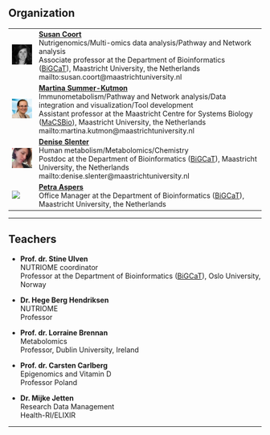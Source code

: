 ## Organization
<table border="0">
<tr>
<td><img src="../images/Susan.jpg"/></td>
<td>
<b><a href="https://www.linkedin.com/in/susan-steinbusch-coort-6a47542/" target="_blank">Susan Coort</a></b>
<br/> Nutrigenomics/Multi-omics data analysis/Pathway and Network analysis
<br/> Associate professor at the Department of Bioinformatics (<a href="https://www.bigcat.unimaas.nl/" target="_blank">BiGCaT</a>), Maastricht University, the Netherlands
<br/> mailto:susan.coort@maastrichtuniversity.nl
</td>
</tr>
<tr>
<td><img src="../images/Tina.jpg"/></td>
<td>
<b><a href="https://www.linkedin.com/in/mkutmon/" target="_blank">Martina Summer-Kutmon</a></b>
<br/>Immunometabolism/Pathway and Network analysis/Data integration and visualization/Tool development
<br/> Assistant professor at the Maastricht Centre for Systems Biology (<a href="https://www.maastrichtuniversity.nl/research/maastricht-centre-systems-biology" target="_blank">MaCSBio</a>), Maastricht University, the Netherlands
<br/> mailto:martina.kutmon@maastrichtuniversity.nl
</td>
</tr>
<tr>
<td><img src="../images/Denise.jpg"/></td>
<td>
<b><a href="https://nl.linkedin.com/in/deniseslenter/" target="_blank">Denise Slenter</a></b>
<br/> Human metabolism/Metabolomics/Chemistry
<br/> Postdoc at the Department of Bioinformatics (<a href="https://www.bigcat.unimaas.nl/" target="_blank">BiGCaT</a>), Maastricht University, the Netherlands
<br/> mailto:denise.slenter@maastrichtuniversity.nl
</td>
</tr>
<tr>
<td><img src="../images/Petra.jpg"/></td>
<td>
<b><a href="https://www.maastrichtuniversity.nl/prm-aspers" target="_blank">Petra Aspers</a></b>
<br/> Office Manager at the Department of Bioinformatics (<a href="https://www.bigcat.unimaas.nl/" target="_blank">BiGCaT</a>), Maastricht University, the Netherlands
</td>
</tr>
</table>


***


## Teachers

* **Prof. dr. Stine Ulven**
<br/> NUTRIOME coordinator
<br/> Professor at the Department of Bioinformatics ([BiGCaT](https://www.bigcat.unimaas.nl/)), Oslo University, Norway

* **Dr. Hege Berg Hendriksen**
<br/> NUTRIOME
<br/> Professor

* **Prof. dr. Lorraine Brennan**
<br/> Metabolomics
<br/> Professor, Dublin University, Ireland

* **Prof. dr. Carsten Carlberg**
<br/> Epigenomics and Vitamin D
<br/> Professor Poland

* **Dr. Mijke Jetten**
<br/> Research Data Management
<br/> Health-RI/ELIXIR
***

